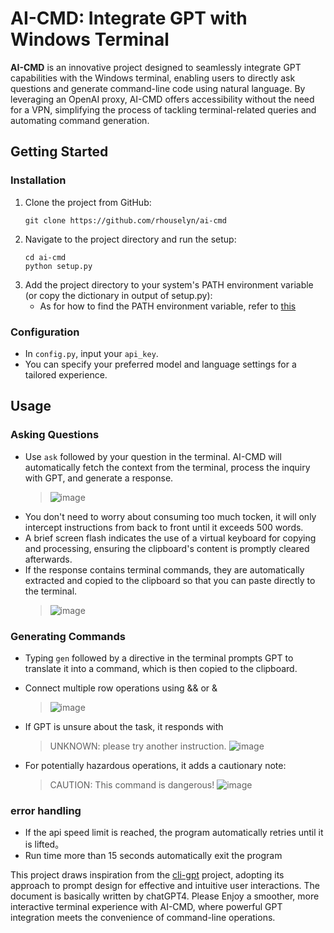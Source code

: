# AI-CMD: Integrate GPT with Windows Terminal

**AI-CMD** is an innovative project designed to seamlessly integrate GPT capabilities with the Windows terminal, enabling users to directly ask questions and generate command-line code using natural language. By leveraging an OpenAI proxy, AI-CMD offers accessibility without the need for a VPN, simplifying the process of tackling terminal-related queries and automating command generation.

## Getting Started

### Installation
1. Clone the project from GitHub:
   ```
   git clone https://github.com/rhouselyn/ai-cmd
   ```
2. Navigate to the project directory and run the setup:
   ```
   cd ai-cmd
   python setup.py
   ```
3. Add the project directory to your system's PATH environment variable (or copy the dictionary in output of setup.py):
   - As for how to find the PATH environment variable, refer to [this](https://support.esri.com/zh-cn/knowledge-base/edit-an-environment-variable-1462478594981-000002146)

### Configuration
- In `config.py`, input your `api_key`.
- You can specify your preferred model and language settings for a tailored experience.

## Usage

### Asking Questions
- Use `ask` followed by your question in the terminal. AI-CMD will automatically fetch the context from the terminal, process the inquiry with GPT, and generate a response.
  >![image](https://github.com/rhouselyn/ai-cmd/assets/125283997/07c22102-83b9-4b20-b084-b17f963d7351)
- You don't need to worry about consuming too much tocken, it will only intercept instructions from back to front until it exceeds 500 words.
- A brief screen flash indicates the use of a virtual keyboard for copying and processing, ensuring the clipboard's content is promptly cleared afterwards.
- If the response contains terminal commands, they are automatically extracted and copied to the clipboard so that you can paste directly to the terminal.
  >![image](https://github.com/rhouselyn/ai-cmd/assets/125283997/29360a4c-0ffa-4a63-9522-bb47b91b2ed0)

### Generating Commands
- Typing `gen` followed by a directive in the terminal prompts GPT to translate it into a command, which is then copied to the clipboard.
- Connect multiple row operations using && or &
  >![image](https://github.com/rhouselyn/ai-cmd/assets/125283997/60b89883-3303-4fdf-b1c2-024e901f5eb6)

- If GPT is unsure about the task, it responds with
  > UNKNOWN: please try another instruction.
  > ![image](https://github.com/rhouselyn/ai-cmd/assets/125283997/dc76c452-4e89-4250-a516-f08bcf8e1f4e)

- For potentially hazardous operations, it adds a cautionary note:
  > CAUTION: This command is dangerous!
  > ![image](https://github.com/rhouselyn/ai-cmd/assets/125283997/40905fbe-3369-40e8-9962-9d8df8684ff8)

### error handling
- If the api speed limit is reached, the program automatically retries until it is lifted。
- Run time more than 15 seconds automatically exit the program

This project draws inspiration from the [cli-gpt](https://github.com/MagicCube/cli-gpt?tab=readme-ov-file) project, adopting its approach to prompt design for effective and intuitive user interactions. 
The document is basically written by chatGPT4.
Please Enjoy a smoother, more interactive terminal experience with AI-CMD, where powerful GPT integration meets the convenience of command-line operations.
